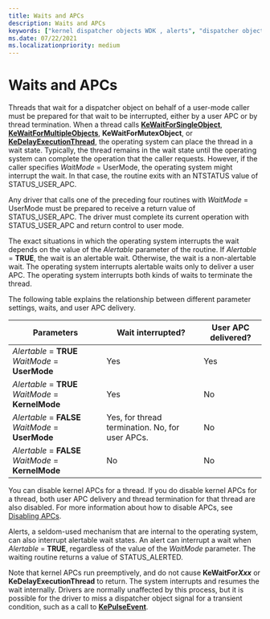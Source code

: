 ```yaml
---
title: Waits and APCs
description: Waits and APCs
keywords: ["kernel dispatcher objects WDK , alerts", "dispatcher objects WDK kernel , alerts", "APCs WDK kernel", "alerts WDK kernel", "kernel dispatcher objects WDK , APCs", "dispatcher objects WDK kernel , APCs", "Alertable parameter", "WaitMode parameter", "kernel dispatcher objects WDK , waiting for", "dispatcher objects WDK kernel , waiting for"]
ms.date: 07/22/2021
ms.localizationpriority: medium
---
```


# Waits and APCs

Threads that wait for a dispatcher object on behalf of a user-mode caller must be prepared for that wait to be interrupted, either by a user APC or by thread termination. When a thread calls [**KeWaitForSingleObject**](/windows-hardware/drivers/ddi/wdm/nf-wdm-kewaitforsingleobject), [**KeWaitForMultipleObjects**](/windows-hardware/drivers/ddi/wdm/nf-wdm-kewaitformultipleobjects), **KeWaitForMutexObject**, or [**KeDelayExecutionThread**](/windows-hardware/drivers/ddi/wdm/nf-wdm-kedelayexecutionthread), the operating system can place the thread in a wait state. Typically, the thread remains in the wait state until the operating system can complete the operation that the caller requests. However, if the caller specifies *WaitMode* = UserMode, the operating system might interrupt the wait. In that case, the routine exits with an NTSTATUS value of STATUS\_USER\_APC.

Any driver that calls one of the preceding four routines with *WaitMode* = UserMode must be prepared to receive a return value of STATUS\_USER\_APC. The driver must complete its current operation with STATUS\_USER\_APC and return control to user mode.

The exact situations in which the operating system interrupts the wait depends on the value of the *Alertable* parameter of the routine. If *Alertable* = **TRUE**, the wait is an alertable wait. Otherwise, the wait is a non-alertable wait. The operating system interrupts alertable waits only to deliver a user APC. The operating system interrupts both kinds of waits to terminate the thread.

The following table explains the relationship between different parameter settings, waits, and user APC delivery.

| Parameters | Wait interrupted? | User APC delivered? |
|--|--|--|
| *Alertable* = **TRUE** *WaitMode* = **UserMode** | Yes | Yes |
| *Alertable* = **TRUE** *WaitMode* = **KernelMode** | Yes | No |
| *Alertable* = **FALSE** *WaitMode* = **UserMode** | Yes, for thread termination. No, for user APCs. | No |
| *Alertable* = **FALSE** *WaitMode* = **KernelMode** | No | No |

You can disable kernel APCs for a thread. If you do disable kernel APCs for a thread, both user APC delivery and thread termination for that thread are also disabled. For more information about how to disable APCs, see [Disabling APCs](disabling-apcs.md).

Alerts, a seldom-used mechanism that are internal to the operating system, can also interrupt alertable wait states. An alert can interrupt a wait when *Alertable* = **TRUE**, regardless of the value of the *WaitMode* parameter. The waiting routine returns a value of STATUS\_ALERTED.

Note that kernel APCs run preemptively, and do not cause **KeWaitFor*Xxx*** or **KeDelayExecutionThread** to return. The system interrupts and resumes the wait internally. Drivers are normally unaffected by this process, but it is possible for the driver to miss a dispatcher object signal for a transient condition, such as a call to [**KePulseEvent**](/windows-hardware/drivers/ddi/ntddk/nf-ntddk-kepulseevent).
